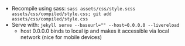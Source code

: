 - Recompile using sass:  `sass assets/css/style.scss assets/css/compiled/style.css; git add assets/css/compiled/style.css`
- Serve with: `jekyll serve --baseurl="" --host=0.0.0.0 --livereload`
  - host 0.0.0.0 binds to local ip and makes it accessible via local network (nice for mobile devices)
